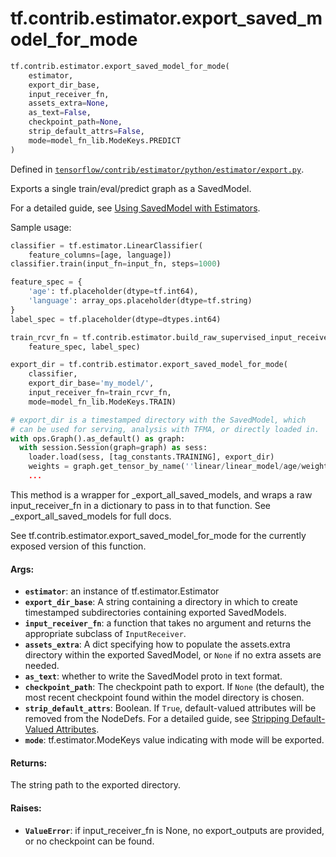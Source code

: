 <div itemscope itemtype="http://developers.google.com/ReferenceObject">
<meta itemprop="name" content="tf.contrib.estimator.export_saved_model_for_mode" />
<meta itemprop="path" content="Stable" />
</div>

# tf.contrib.estimator.export_saved_model_for_mode

``` python
tf.contrib.estimator.export_saved_model_for_mode(
    estimator,
    export_dir_base,
    input_receiver_fn,
    assets_extra=None,
    as_text=False,
    checkpoint_path=None,
    strip_default_attrs=False,
    mode=model_fn_lib.ModeKeys.PREDICT
)
```



Defined in [`tensorflow/contrib/estimator/python/estimator/export.py`](https://www.tensorflow.org/code/tensorflow/contrib/estimator/python/estimator/export.py).

Exports a single train/eval/predict graph as a SavedModel.

For a detailed guide, see [Using SavedModel with Estimators](
https://tensorflow.org/guide/saved_model#using_savedmodel_with_estimators).

Sample usage:
```python
classifier = tf.estimator.LinearClassifier(
    feature_columns=[age, language])
classifier.train(input_fn=input_fn, steps=1000)

feature_spec = {
    'age': tf.placeholder(dtype=tf.int64),
    'language': array_ops.placeholder(dtype=tf.string)
}
label_spec = tf.placeholder(dtype=dtypes.int64)

train_rcvr_fn = tf.contrib.estimator.build_raw_supervised_input_receiver_fn(
    feature_spec, label_spec)

export_dir = tf.contrib.estimator.export_saved_model_for_mode(
    classifier,
    export_dir_base='my_model/',
    input_receiver_fn=train_rcvr_fn,
    mode=model_fn_lib.ModeKeys.TRAIN)

# export_dir is a timestamped directory with the SavedModel, which
# can be used for serving, analysis with TFMA, or directly loaded in.
with ops.Graph().as_default() as graph:
  with session.Session(graph=graph) as sess:
    loader.load(sess, [tag_constants.TRAINING], export_dir)
    weights = graph.get_tensor_by_name(''linear/linear_model/age/weights')
    ...
```

This method is a wrapper for _export_all_saved_models, and wraps a raw
input_receiver_fn in a dictionary to pass in to that function.
See _export_all_saved_models for full docs.

See tf.contrib.estimator.export_saved_model_for_mode for the currently
exposed version of this function.

#### Args:

* <b>`estimator`</b>: an instance of tf.estimator.Estimator
* <b>`export_dir_base`</b>: A string containing a directory in which to create
    timestamped subdirectories containing exported SavedModels.
* <b>`input_receiver_fn`</b>: a function that takes no argument and
    returns the appropriate subclass of `InputReceiver`.
* <b>`assets_extra`</b>: A dict specifying how to populate the assets.extra directory
    within the exported SavedModel, or `None` if no extra assets are needed.
* <b>`as_text`</b>: whether to write the SavedModel proto in text format.
* <b>`checkpoint_path`</b>: The checkpoint path to export.  If `None` (the default),
    the most recent checkpoint found within the model directory is chosen.
* <b>`strip_default_attrs`</b>: Boolean. If `True`, default-valued attributes will be
    removed from the NodeDefs. For a detailed guide, see
    [Stripping Default-Valued Attributes](https://github.com/tensorflow/tensorflow/blob/master/tensorflow/python/saved_model/README.md#stripping-default-valued-attributes).
* <b>`mode`</b>: tf.estimator.ModeKeys value indicating with mode will be exported.


#### Returns:

The string path to the exported directory.


#### Raises:

* <b>`ValueError`</b>: if input_receiver_fn is None, no export_outputs
    are provided, or no checkpoint can be found.